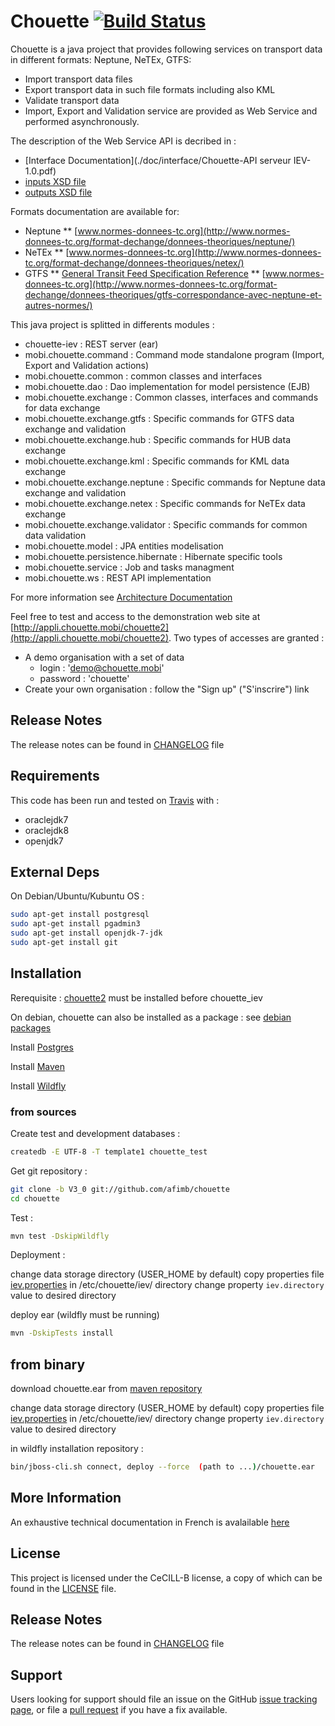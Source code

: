 # Chouette [![Build Status](https://travis-ci.org/afimb/chouette.png)](http://travis-ci.org/afimb/chouette?branch=master)

Chouette is a java project that provides following services on transport data in different formats: Neptune, NeTEx, GTFS:

* Import transport data files
* Export transport data in such file formats including also KML
* Validate transport data
* Import, Export and Validation service are provided as Web Service and performed asynchronously.

The description of the Web Service API is decribed in :

* [Interface Documentation](./doc/interface/Chouette-API serveur IEV-1.0.pdf)
* [inputs XSD file](./doc/interface/Jobs.xsd)
* [outputs XSD file](./doc/interface/Reports.xsd)

Formats documentation are available for:
* Neptune
** [www.normes-donnees-tc.org](http://www.normes-donnees-tc.org/format-dechange/donnees-theoriques/neptune/)
* NeTEx
** [www.normes-donnees-tc.org](http://www.normes-donnees-tc.org/format-dechange/donnees-theoriques/netex/)
* GTFS
** [General Transit Feed Specification Reference](https://developers.google.com/transit/gtfs/reference)
** [www.normes-donnees-tc.org](http://www.normes-donnees-tc.org/format-dechange/donnees-theoriques/gtfs-correspondance-avec-neptune-et-autres-normes/)

This java project is splitted in differents modules :

* chouette-iev : REST server (ear)
* mobi.chouette.command : Command mode standalone program (Import, Export and Validation actions)
* mobi.chouette.common : common classes and interfaces
* mobi.chouette.dao : Dao implementation for model persistence (EJB)
* mobi.chouette.exchange : Common classes, interfaces and commands for data exchange 
* mobi.chouette.exchange.gtfs : Specific commands for GTFS data exchange and validation 
* mobi.chouette.exchange.hub : Specific commands for HUB data exchange
* mobi.chouette.exchange.kml : Specific commands for KML data exchange 
* mobi.chouette.exchange.neptune : Specific commands for Neptune data exchange and validation 
* mobi.chouette.exchange.netex : Specific commands for NeTEx data exchange 
* mobi.chouette.exchange.validator : Specific commands for common data validation 
* mobi.chouette.model : JPA entities modelisation
* mobi.chouette.persistence.hibernate : Hibernate specific tools
* mobi.chouette.service : Job and tasks managment
* mobi.chouette.ws : REST API implementation

For more information see [Architecture Documentation](http://www.chouette.mobi/developpeurs/) 

Feel free to test and access to the demonstration web site at [http://appli.chouette.mobi/chouette2](http://appli.chouette.mobi/chouette2). Two types of accesses are granted : 
* A demo organisation with a set of data
  * login : 'demo@chouette.mobi'
  * password : 'chouette'
* Create your own organisation : follow the "Sign up" ("S'inscrire") link

## Release Notes

The release notes can be found in [CHANGELOG](./CHANGELOG.md) file 

## Requirements
 
This code has been run and tested on [Travis](http://travis-ci.org/afimb/chouette?branch=master) with : 
* oraclejdk7
* oraclejdk8
* openjdk7


## External Deps
On Debian/Ubuntu/Kubuntu OS : 
```sh
sudo apt-get install postgresql 
sudo apt-get install pgadmin3 
sudo apt-get install openjdk-7-jdk 
sudo apt-get install git
```

## Installation

Rerequisite : [chouette2](https://github.com/afimb/chouette2) must be installed before chouette_iev
 
On debian, chouette can also be installed as a package : see [debian packages](http://packages.chouette.cityway.fr/debian/chouette)

Install [Postgres](./doc/install/postgresql.md) 

Install [Maven](./doc/install/maven.md)

Install [Wildfly](./doc/install/wildfly.md) 

### from sources
Create test and development databases : 
```sh
createdb -E UTF-8 -T template1 chouette_test
```

Get git repository :
```sh
git clone -b V3_0 git://github.com/afimb/chouette
cd chouette
```

Test :

```sh
mvn test -DskipWildfly
```

Deployment :

change data storage directory (USER_HOME by default)
copy properties file [iev.properties](./doc/iev.properties) in /etc/chouette/iev/ directory
change property ```iev.directory``` value to desired directory

deploy ear (wildfly must be running)
```sh
mvn -DskipTests install
```

## from binary
download chouette.ear from [maven repository](http://maven.chouette.mobi/mobi/chouette/chouette_iev)

change data storage directory (USER_HOME by default)
copy properties file [iev.properties](./doc/iev.properties) in /etc/chouette/iev/ directory
change property ```iev.directory``` value to desired directory

in wildfly installation repository : 
```sh
bin/jboss-cli.sh connect, deploy --force  (path to ...)/chouette.ear
```

## More Information
 
An exhaustive technical documentation in French is avalailable [here](http://www.chouette.mobi/developpeurs/)


## License
 
This project is licensed under the CeCILL-B license, a copy of which can be found in the [LICENSE](./LICENSE.md) file.

## Release Notes

The release notes can be found in [CHANGELOG](./CHANGELOG.md) file 
 
## Support
 
Users looking for support should file an issue on the GitHub [issue tracking page](../../issues), or file a [pull request](../../pulls) if you have a fix available.
